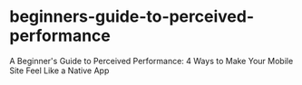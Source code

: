 beginners-guide-to-perceived-performance
========================================

A Beginner's Guide to Perceived Performance: 4 Ways to Make Your Mobile Site Feel Like a Native App
